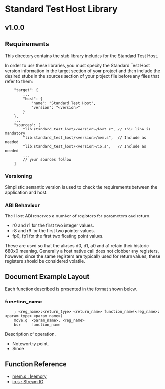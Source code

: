 # Standard Test Host Library

## v1.0.0

## Requirements
This directory contains the stub library includes for the Standard Test Host.

In order to use these libraries, you must specify the Standard Test Host version information in the target section of your project and then include the desired stubs in the sources section of your project file before any files that refer to them:

```
    "target": {
        ...
        "host": {
            "name": "Standard Test Host",
            "version": "<version>"
        }
    },
    ...
    "sources": [
        "lib:standard_test_host/<version>/host.s", // This line is mandatory
        "lib:standard_test_host/<version>/mem.s",  // Include as needed
        "lib:standard_test_host/<version>/io.s",   // Include as needed
        ...
        // your sources follow
    ]
```

### Versioning

Simplistic semantic version is used to check the requirements between the application and host.


### ABI Behaviour

The Host ABI reserves a number of registers for parameters and return.

- r0 and r1 for the first two integer values.
- r8 and r9 for the first two pointer values.
- fp0, fp1 for the first two floating point values.

These are used so that the aliases d0, d1, a0 and a1 retain their historic 680x0 meaning. Generally a host native call does not clobber any registers, however, since the same registers are typically used for return values, these registers should be considered volatile.

## Document Example Layout
Each function described is presented in the format shown below.

### function_name
```
    ; <reg_name>:<return_type> <return_name> function_name(<reg_name>:<param_type> <param_name>)
    move.q  <param_name>, <reg_name>
    bsr     function_name
```
Description of operation.

- Noteworthy point.
- Since <version>

## Function Reference

- [mem.s : Memory](docs/mem.md)
- [io.s : Stream IO](docs/io.md)


